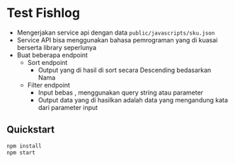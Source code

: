 # Test Fishlog

- Mengerjakan service api dengan data `public/javascripts/sku.json`
- Service API bisa menggunakan bahasa pemrograman yang di kuasai  berserta library seperlunya
- Buat beberapa endpoint
  - Sort endpoint
    - Output yang di hasil di sort secara Descending bedasarkan Nama
  - Filter endpoint
    - Input bebas , menggunakan query string atau parameter
    - Output data yang di hasilkan adalah data yang mengandung kata dari parameter input

## Quickstart

```sh
npm install
npm start
```
